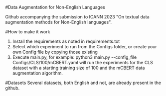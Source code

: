 #Data Augmentation for Non-English Languages

Github accompanying the submission to ICANN 2023 "On textual data augmentation methods for Non-English languages".


#How to make it work
1. Install the requirements as noted in requirements.txt
2. Select which experiment to run from the Configs folder, or create your own Config file by copying those existing
3. Execute main.py, for example: python3 main.py --config_file Configs/CLS/100/mCBERT.yaml will run the experiments for the CLS dataset with  a starting training size of 100 and the mCBERT data augmentation algorithm. 

#Datasets
Several datasets, both English and not, are already present in the github. 